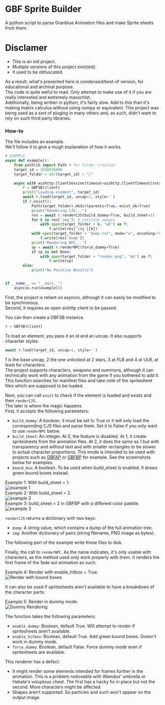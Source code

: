 # GBF Sprite Builder  
  
A python script to parse Granblue Animation files and make Sprite sheets from them.  
  
# Disclamer  
- This is an old project.  
- Multiple versions of this project exist(ed).  
- It used to be obfuscated.  
  
As a result, what's presented here is condensed/best-of version, for educational and archival purpose.   
The code is quite awful to read. Only attempt to make use of it if you are really interested and extremely masochist.  
Additionally, being written in python, it's fairly slow. Add to this than it's making matrix calculus without using numpy or equivalent. This project was being used as a sort of pluging in many others and, as such, didn't want to rely on such third party libraries.  
  
### How-to  
The file includes an example.  
We'll follow it to give a rough explanation of how it works.  
  
```python
# EXAMPLE
async def example():
    from pathlib import Path # for folder creation
    target_id = 3040036000
    target_folder = str(target_id) + "/"

    async with aiohttp.ClientSession(timeout=aiohttp.ClientTimeout(total=50)) as client:
        r = GBFSB(client)
        print("Loading element", target_id)
        await r.load(target_id, uncap=1, style='')
        if r.exist():
            Path(target_folder).mkdir(parents=True, exist_ok=True)
            print("Rendering CJS...")
            res = await r.renderCJS(build_dummy=True, build_sheet=1)
            for k in res['img']: # retrieve images
                with open(target_folder + k, "wb") as f:
                    f.write(res['img'][k])
            with open(target_folder + "dump.txt", mode="w", encoding="utf-8") as f: # retrieve dump
                f.write(res['dump'])
            print("Rendering NPC...")
            sp = await r.renderNPC(force_dummy=True)
            if sp is not None:
                with open(target_folder + "render.png", "wb") as f:
                    f.write(sp)
        else:
            print("No Positive Results")


if __name__ == "__main__":
    asyncio.run(example())
```
  
First, the project is reliant on asyncio, although it can easily be modified to be synchronous.  
Second, it requires an open aiohttp client to be passed.  
  
You can then create a GBFSB instance.  
```python
r = GBFSB(client)
```
To load an element, you pass it an id and an uncap. It also supports character styles.  
```python
await r.load(target_id, uncap=1, style='')
```
1 is the base uncap, 2 the one unlocked at 2 stars, 3 at FLB and 4 at ULB, at least for characters.  
The project supports characters, weapons and summons, although it can technically work with any animation from the game if you bothered to add it.  
This function searches for manifest files and take note of the spritesheet files which are supposed to be loaded.  
  
Next, you can call `exist` to check if the element is loaded and exists and then `renderCJS`.  
The later is where the magic happens.  
First, it accepts the following parameters:  
- `build_dummy`: A boolean, it must be set to True or it will only load the corresponding CJS files and parse them. Set it to False if you only want to use `renderNPC` below.  
- `build_sheet`: An integer. At 0, the feature is disabled. At 1, it create spritesheets from the animation files. At 2, it does the same as 1 but with transparency and without text and with smaller rectangles to be slower to actual character proportions. This mode is intended to be used with projects such as [GBFAP](https://github.com/MizaGBF/GBFAP) or [GBFBP](https://github.com/MizaGBF/GBFBP) for example. See the screenshots below for examples.  
- `bound_box`: A boolean. To be used when build_sheet is enabled. It draws green bound boxes instead.
  
Example 1: With build_sheet = 1.  
![example 1](https://github.com/MizaGBF/GBFSB/blob/main/assets/readme_example_1.png?raw=true)  
Example 2: With build_sheet = 2.  
![example 2](https://github.com/MizaGBF/GBFSB/blob/main/assets/readme_example_2.png?raw=true)  
Example 3: build_sheet = 2 in GBFBP with a different color palette.  
![example 3](https://github.com/MizaGBF/GBFSB/blob/main/assets/readme_example_3.png?raw=true)  
  
`renderCJS` returns a dictionary with two keys:  
- `dump`: A string value, which contains a dump of the full animation tree.  
- `img`: Another dictionary of pairs (string filename, PNG image as bytes).  
  
The following part of the example write those files to disk.  
  
Finally, the call to `renderNPC`. As the name indicates, it's only usable with characters, as the method used only work properly with them. It renders the first frame of the fade out animation as such:
  
Example 4: Render with enable_hitbox = True.  
![Render with bound boxes](https://github.com/MizaGBF/GBFSB/blob/main/assets/readme_example_4.png?raw=true)
  
It can also be used if spritesheets aren't available to have a breakdown of the character parts:
  
Example 5: Render in dummy mode.  
![Dummy Rendering](https://github.com/MizaGBF/GBFSB/blob/main/assets/readme_example_5.png?raw=true)
  
The function takes the following parameters:
- `enable_dummy`: Boolean, default True. Will attempt to render if spritesheets aren't available.  
- `enable_hitbox`: Boolean, default True. Add green bound boxes. Doesn't work in dummy mode.  
- `force_dummy`: Boolean, default False. Force dummy mode even if spritesheets are available.
  
This renderer has a defect:  
- It might render some elements intended for frames further in the animation. This is a problem noticeable with Wamdus' umbrella or Hekate's voluptous chest. The first has a hacky fix in place but not the second. More characters might be affected.  
- Shapes aren't supported. So particles and such won't appear on the output image.  